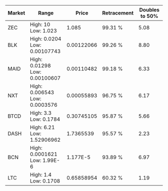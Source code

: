 | Market | Range | Price| Retracement | Doubles to 50% |
| --- | --- | --- | --- | --- |
| ZEC | High: 10<br />Low: 1.023 | 1.085 | 99.31 % | 5.08 |
| BLK | High: 0.0204<br />Low: 0.00107743 | 0.00122066 | 99.26 % | 8.80 |
| MAID | High: 0.01298<br />Low: 0.00100607 | 0.00110482 | 99.18 % | 6.33 |
| NXT | High: 0.006543<br />Low: 0.0003576 | 0.00055893 | 96.75 % | 6.17 |
| BTCD | High: 3.3<br />Low: 0.1784 | 0.30745105 | 95.87 % | 5.66 |
| DASH | High: 6.21<br />Low: 1.52906962 | 1.7365539 | 95.57 % | 2.23 |
| BCN | High: 0.0001621<br />Low: 1.99E-6 | 1.177E-5 | 93.89 % | 6.97 |
| LTC | High: 1.4<br />Low: 0.1708 | 0.65858954 | 60.32 % | 1.19 |
